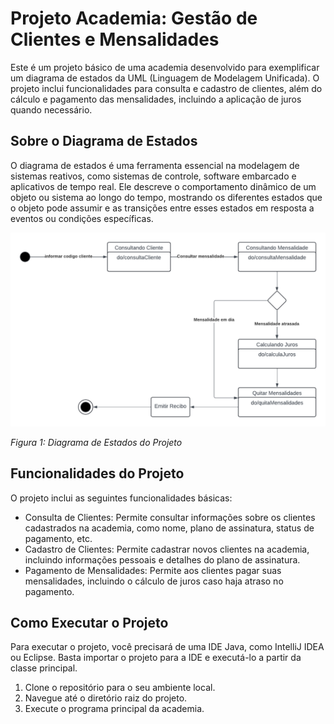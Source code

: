 # Projeto Academia: Gestão de Clientes e Mensalidades

Este é um projeto básico de uma academia desenvolvido para exemplificar um diagrama de estados da UML (Linguagem de Modelagem Unificada). O projeto inclui funcionalidades para consulta e cadastro de clientes, além do cálculo e pagamento das mensalidades, incluindo a aplicação de juros quando necessário.

## Sobre o Diagrama de Estados

O diagrama de estados é uma ferramenta essencial na modelagem de sistemas reativos, como sistemas de controle, software embarcado e aplicativos de tempo real. Ele descreve o comportamento dinâmico de um objeto ou sistema ao longo do tempo, mostrando os diferentes estados que o objeto pode assumir e as transições entre esses estados em resposta a eventos ou condições específicas.

![Diagrama de Estados](https://github.com/heitorbrunini/UML/blob/master/Diagrama_de_Estados/resorces/UML.png)

*Figura 1: Diagrama de Estados do Projeto*

## Funcionalidades do Projeto

O projeto inclui as seguintes funcionalidades básicas:

- Consulta de Clientes: Permite consultar informações sobre os clientes cadastrados na academia, como nome, plano de assinatura, status de pagamento, etc.
- Cadastro de Clientes: Permite cadastrar novos clientes na academia, incluindo informações pessoais e detalhes do plano de assinatura.
- Pagamento de Mensalidades: Permite aos clientes pagar suas mensalidades, incluindo o cálculo de juros caso haja atraso no pagamento.

## Como Executar o Projeto

Para executar o projeto, você precisará de uma IDE Java, como IntelliJ IDEA ou Eclipse. Basta importar o projeto para a IDE e executá-lo a partir da classe principal.

1. Clone o repositório para o seu ambiente local.
2. Navegue até o diretório raiz do projeto.
3. Execute o programa principal da academia.

